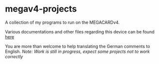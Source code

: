 # megav4-projects
A collection of my programs to run on the MEGACARDv4.

Various documentations and other files regarding this device can be found [here](https://github.com/botchGNU/megav4-projects/tree/main/megav4documentation)


You are more than welcome to help translating the German comments to English.
*Note: Work is still in progress, expect some projects not to work correctly*
